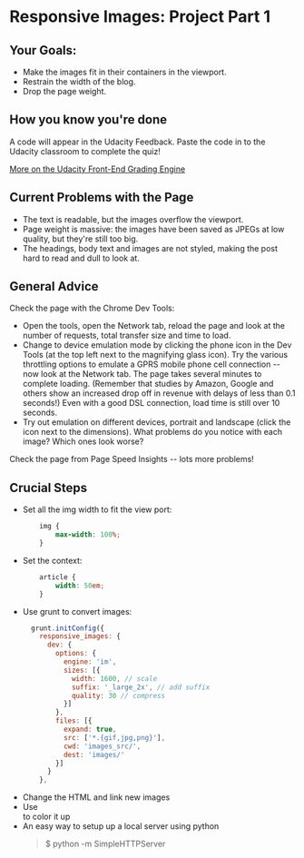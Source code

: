  # Responsive Images: Project Part 1 #

## Your Goals: ##

* Make the images fit in their containers in the viewport.
* Restrain the width of the blog.
* Drop the page weight.

## How you know you're done ##

A code will appear in the Udacity Feedback. Paste the code in to the Udacity classroom to complete the quiz!

[More on the Udacity Front-End Grading Engine](https://github.com/udacity/frontend-grading-engine)

## Current Problems with the Page ##

* The text is readable, but the images overflow the viewport.
* Page weight is massive: the images have been saved as JPEGs at low quality, but they're still too big.
* The headings, body text and images are not styled, making the post hard to read and dull to look at.

## General Advice ##

Check the page with the Chrome Dev Tools:

* Open the tools, open the Network tab, reload the page and look at the number of requests, total transfer size and time to load.
* Change to device emulation mode by clicking the phone icon in the Dev Tools (at the top left next to the magnifying glass icon). Try the various throttling options to emulate a GPRS mobile phone cell connection -- now look at the Network tab. The page takes several minutes to complete loading. (Remember that studies by Amazon, Google and others show an increased drop off in revenue with delays of less than 0.1 seconds!) Even with a good DSL connection, load time is still over 10 seconds.
* Try out emulation on different devices, portrait and landscape (click the icon next to the dimensions). What problems do you notice with each image? Which ones look worse?

Check the page from Page Speed Insights -- lots more problems!

## Crucial Steps
*   Set all the img width to fit the view port:
    ```CSS
        img {
            max-width: 100%;
        }
    ```
*   Set the context:
    ```CSS
        article {
            width: 50em;
        }
    ```
*   Use grunt to convert images:
    ```javascript
      grunt.initConfig({
        responsive_images: {
          dev: {
            options: {
              engine: 'im',
              sizes: [{
                width: 1600, // scale
                suffix: '_large_2x', // add suffix
                quality: 30 // compress
              }]
            },
            files: [{
              expand: true,
              src: ['*.{gif,jpg,png}'],
              cwd: 'images_src/',
              dest: 'images/'
            }]
          }
        },
    ```
*   Change the HTML and link new images
*   Use <figcaption> to color it up
*   An easy way to setup up a local server using python
    >$ python -m SimpleHTTPServer
